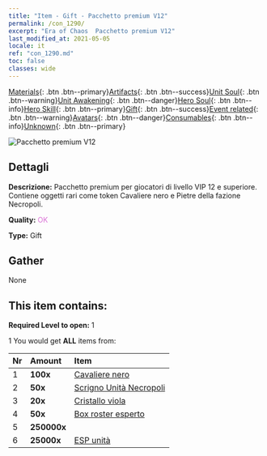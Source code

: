 ```yaml
---
title: "Item - Gift - Pacchetto premium V12"
permalink: /con_1290/
excerpt: "Era of Chaos  Pacchetto premium V12"
last_modified_at: 2021-05-05
locale: it
ref: "con_1290.md"
toc: false
classes: wide
---
```

 [Materials](/ItemsIT/){: .btn .btn--primary}[Artifacts](/ItemsIT/Artifacts/){: .btn .btn--success}[Unit Soul](/ItemsIT/UnitSoul/){: .btn .btn--warning}[Unit Awakening](/ItemsIT/UnitAwakening/){: .btn .btn--danger}[Hero Soul](/ItemsIT/HeroSoul/){: .btn .btn--info}[Hero Skill](/ItemsIT/HeroSkill/){: .btn .btn--primary}[Gift](/ItemsIT/Gift/){: .btn .btn--success}[Event related](/ItemsIT/Events/){: .btn .btn--warning}[Avatars](/ItemsIT/Avatars/){: .btn .btn--danger}[Consumables](/ItemsIT/Consumables/){: .btn .btn--info}[Unknown](/ItemsIT/Unknown/){: .btn .btn--primary}

 ![Pacchetto premium V12](/images/t/i_905012.png)

## Dettagli
 **Descrizione:** Pacchetto premium per giocatori di livello VIP 12 e superiore. Contiene oggetti rari come token Cavaliere nero e Pietre della fazione Necropoli.

 **Quality:** <span style="color: #DA70D6">OK</span>

 **Type:** Gift

## Gather

  None

## This item contains:

 **Required Level to open:** 1

 1 You would get **ALL** items  from:

  | Nr | Amount |     Item    |
  |:---|:-------|:------------|
  | 1 |  **100x** | [Cavaliere nero](/ItemsIT/unt_213/) |  | 
  | 2 |  **50x** | [Scrigno Unità Necropoli](/ItemsIT/con_1271/) |  | 
  | 3 |  **20x** | [Cristallo viola](/ItemsIT/con_720/) |  | 
  | 4 |  **50x** | [Box roster esperto](/ItemsIT/con_760/) |  | 
  | 5 |  **250000x** | <i class="fas fa-coins"/> |  | 
  | 6 |  **25000x** | [ESP unità](/ItemsIT/con_902/) |  | 
